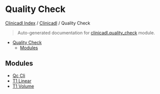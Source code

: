 # Quality Check

[Clinicadl Index](../../README.md#clinicadl-index) /
[Clinicadl](../index.md#clinicadl) /
Quality Check

> Auto-generated documentation for [clinicadl.quality_check](../../../clinicadl/quality_check/__init__.py) module.

- [Quality Check](#quality-check)
  - [Modules](#modules)

## Modules

- [Qc Cli](./qc_cli.md)
- [T1 Linear](t1_linear/index.md)
- [T1 Volume](t1_volume/index.md)